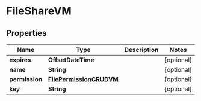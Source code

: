 

# FileShareVM


## Properties

| Name | Type | Description | Notes |
|------------ | ------------- | ------------- | -------------|
|**expires** | **OffsetDateTime** |  |  [optional] |
|**name** | **String** |  |  [optional] |
|**permission** | [**FilePermissionCRUDVM**](FilePermissionCRUDVM.md) |  |  [optional] |
|**key** | **String** |  |  [optional] |



